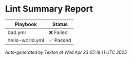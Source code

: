 # Lint Summary Report

| Playbook | Status |
|----------|--------|
| bad.yml | ❌ Failed |
| hello-world.yml | ✅ Passed |

_Auto-generated by Tekton at Wed Apr 23 05:19:11 UTC 2025_
